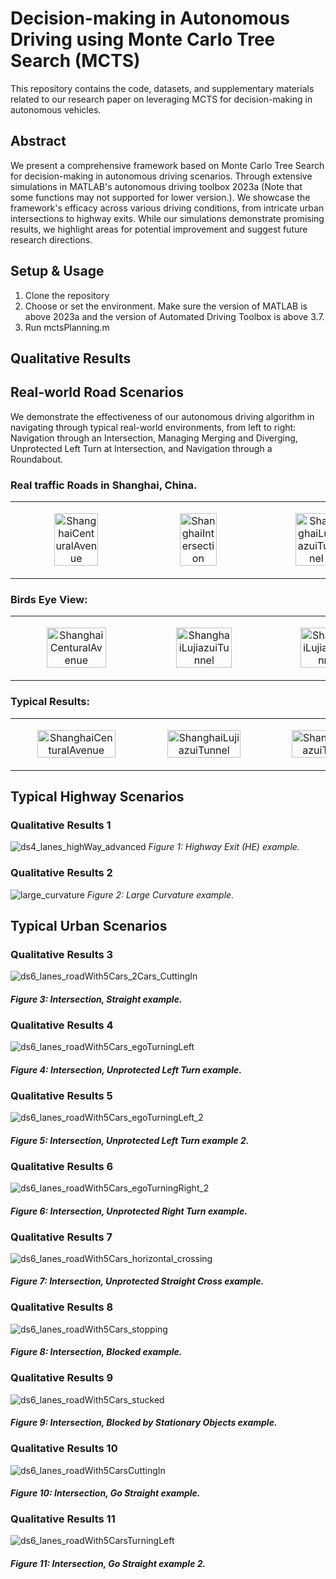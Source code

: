 # Decision-making in Autonomous Driving using Monte Carlo Tree Search (MCTS)

This repository contains the code, datasets, and supplementary materials related to our research paper on leveraging MCTS for decision-making in autonomous vehicles. 

## Abstract

We present a comprehensive framework based on Monte Carlo Tree Search for decision-making in autonomous driving scenarios. Through extensive simulations in MATLAB's autonomous driving toolbox 2023a (Note that some functions may not supported for lower version.). We showcase the framework's efficacy across various driving conditions, from intricate urban intersections to highway exits. While our simulations demonstrate promising results, we highlight areas for potential improvement and suggest future research directions.

## Setup & Usage

1. Clone the repository
2. Choose or set the environment. Make sure the version of MATLAB is above 2023a and the version of Automated Driving Toolbox is above 3.7.
3. Run mctsPlanning.m

## Qualitative Results

## Real-world Road Scenarios

We demonstrate the effectiveness of our autonomous driving algorithm in navigating through typical real-world environments, from left to right: Navigation through an Intersection, Managing Merging and Diverging, Unprotected Left Turn at Intersection, and Navigation through a Roundabout.

### Real traffic Roads in Shanghai, China.
<table>
  <tr>
    <td><p align="center"><img src="https://github.com/zhongshun/MCTS_for_Behavior_Planning/assets/14044932/83dd9359-907e-4bb6-aa78-44418a43dc49" alt="ShanghaiCenturalAvenue" width="60%" height="60%"/></p></td>
    <td><p align="center"><img src="https://github.com/zhongshun/MCTS_for_Behavior_Planning/assets/14044932/ce8fe49c-74ca-403a-9819-9605335e1412" alt="ShanghaiIntersection" width="60%" height="60%"/></p></td>  
    <td><p align="center"><img src="https://github.com/zhongshun/MCTS_for_Behavior_Planning/assets/14044932/a9f30729-97de-4581-bbac-6b33526b4a9e" alt="ShanghaiLujiazuiTunnel" width="60%" height="60%"/></p></td>
    <td><p align="center"><img src="https://github.com/zhongshun/MCTS_for_Behavior_Planning/assets/14044932/fe49adf7-2321-4a05-84d2-365673c63e91" alt="ShanghaiRoundAbout" width="60%" height="60%"/></p></td>
  </tr>
</table>


   
### Birds Eye View:
<table>
  <tr>
    <td><p align="center"><img src="https://github.com/zhongshun/MCTS_for_Behavior_Planning/assets/14044932/f8db1436-c636-4cb4-bea6-644598532c51" alt="ShanghaiCenturalAvenue" width="70%" height="70%"/></p></td>
    <td><p align="center"><img src="https://github.com/zhongshun/MCTS_for_Behavior_Planning/assets/14044932/0a05ae5d-89cf-4229-a139-37e5ed4f3e4e" alt="ShanghaiLujiazuiTunnel" width="70%" height="70%"/></p></td>
    <td><p align="center"><img src="https://github.com/zhongshun/MCTS_for_Behavior_Planning/assets/14044932/d26e3e95-eae2-49cb-8cfb-931f554dfd2e" alt="ShanghaiLujiazuiTunnel" width="70%" height="70%"/></p></td>
    <td><p align="center"><img src="https://github.com/zhongshun/MCTS_for_Behavior_Planning/assets/14044932/b9c8fb1c-fa36-406a-800e-9e421691273e" alt="ShanghaiRoundAbout" width="70%" height="70%"/></p></td>
  </tr>
</table>
   
### Typical Results:
<table>
  <tr>
    <td><p align="center"><img src="https://github.com/zhongshun/MCTS_for_Behavior_Planning/assets/14044932/226da03d-0813-4fd8-8183-2fed35b58bc8" alt="ShanghaiCenturalAvenue" width="80%"/></p></td>
    <td><p align="center"><img src="https://github.com/zhongshun/MCTS_for_Behavior_Planning/assets/14044932/577aab35-06c5-45c6-89ea-d8f2db4d6dca" alt="ShanghaiLujiazuiTunnel" width="80%"/></p></td>
    <td><p align="center"><img src="https://github.com/zhongshun/MCTS_for_Behavior_Planning/assets/14044932/5f16817a-3696-49a7-8176-8b04063c007f" alt="ShanghaiLujiazuiTunnel" width="80%"/></p></td>
    <td><p align="center"><img src="https://github.com/zhongshun/MCTS_for_Behavior_Planning/assets/14044932/a409bf8f-17e2-40ca-87ec-2b6e8c8b0f8a" alt="ShanghaiRoundAbout" width="80%"/></p></td>
  </tr>
</table>


##  Typical Highway Scenarios
 
### Qualitative Results 1
![ds4_lanes_highWay_advanced](https://github.com/zhongshun/MCTS_for_Behavior_Planning/assets/14044932/cb822561-bc23-4ace-8c89-3525fa4b9c68)
_Figure 1: Highway Exit (HE) example._

 
### Qualitative Results 2
![large_curvature](https://github.com/zhongshun/MCTS_for_Behavior_Planning/assets/14044932/b05f2430-7404-40a0-ae2e-2f172bc2ddd5)
_Figure 2: Large Curvature example._

##  Typical Urban Scenarios

 
### Qualitative Results 3
![ds6_lanes_roadWith5Cars_2Cars_CuttingIn](https://github.com/zhongshun/MCTS_for_Behavior_Planning/assets/14044932/ed08e5d3-db53-410c-9f08-d6a2746dac0f)
#### _Figure 3: Intersection, Straight example._
 
### Qualitative Results 4
![ds6_lanes_roadWith5Cars_egoTurningLeft](https://github.com/zhongshun/MCTS_for_Behavior_Planning/assets/14044932/18a29055-820c-48cc-8276-66854dd5b6a3)
#### _Figure 4: Intersection, Unprotected Left Turn example._

 
### Qualitative Results 5
![ds6_lanes_roadWith5Cars_egoTurningLeft_2](https://github.com/zhongshun/MCTS_for_Behavior_Planning/assets/14044932/6061074a-23c6-4cf0-9f1c-1d8580980a2d)
#### _Figure 5: Intersection, Unprotected Left Turn example 2._

 
### Qualitative Results 6
![ds6_lanes_roadWith5Cars_egoTurningRight_2](https://github.com/zhongshun/MCTS_for_Behavior_Planning/assets/14044932/999695b9-90c9-4db8-92bb-0239679cbd35)
#### _Figure 6: Intersection, Unprotected Right Turn example._
 
### Qualitative Results 7
![ds6_lanes_roadWith5Cars_horizontal_crossing](https://github.com/zhongshun/MCTS_for_Behavior_Planning/assets/14044932/23ce25f6-fecd-4872-91a0-a05a0851cb28)
#### _Figure 7: Intersection, Unprotected Straight Cross example._
 
### Qualitative Results 8
![ds6_lanes_roadWith5Cars_stopping](https://github.com/zhongshun/MCTS_for_Behavior_Planning/assets/14044932/2905e5ab-d3da-4bff-afed-3ca04cfdf802)
#### _Figure 8: Intersection, Blocked example._
 
### Qualitative Results 9
![ds6_lanes_roadWith5Cars_stucked](https://github.com/zhongshun/MCTS_for_Behavior_Planning/assets/14044932/38c22f47-42e7-4cc5-9a52-9dad6c68906c)
#### _Figure 9: Intersection, Blocked by Stationary Objects example._
 
### Qualitative Results 10
![ds6_lanes_roadWith5CarsCuttingIn](https://github.com/zhongshun/MCTS_for_Behavior_Planning/assets/14044932/dc96ed33-df67-476e-9ac4-8d6b1c2caabc)
#### _Figure 10: Intersection, Go Straight example._

 
### Qualitative Results 11
![ds6_lanes_roadWith5CarsTurningLeft](https://github.com/zhongshun/MCTS_for_Behavior_Planning/assets/14044932/528976bf-5494-4f5f-929a-8a0214f10c01)
#### _Figure 11: Intersection, Go Straight example 2._



